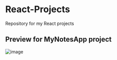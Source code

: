 # React-Projects
Repository for my React projects

## Preview for MyNotesApp project
![image](https://github.com/user-attachments/assets/dc5f3591-2d3d-49d2-8433-c710bb9cef44)
